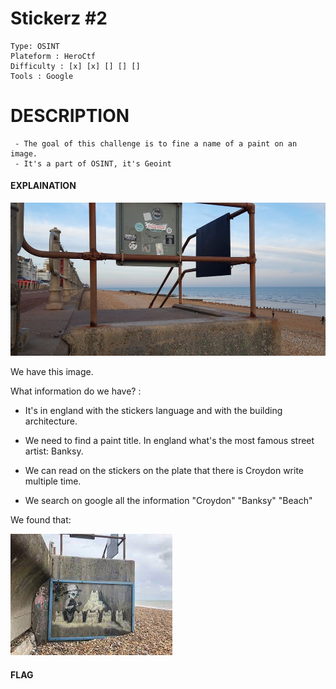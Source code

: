 # Stickerz #2
```
Type: OSINT
Plateform : HeroCtf
Difficulty : [x] [x] [] [] []
Tools : Google
```

# DESCRIPTION
```
 - The goal of this challenge is to fine a name of a paint on an image.
 - It's a part of OSINT, it's Geoint
 ```
#### EXPLAINATION

 <img src="stickerz2.jpg">

We have this image.

What information do we have? : 
- It's in england with the stickers language and with the building architecture.

- We need to find a paint title. In england what's the most famous street artist: Banksy.

- We can read on the stickers on the plate that there is Croydon write multiple time.

- We search on google all the information "Croydon" "Banksy" "Beach"

We found that:

<img src="banksy.jpeg">

#### FLAG
